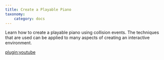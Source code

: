 ```yaml
---
title: Create a Playable Piano
taxonomy:
    category: docs
---
```


Learn how to create a playable piano using collision events. The techniques that are used can be applied to many aspects of creating an interactive environment.

[plugin:youtube](https://www.youtube.com/watch?v=ju7x2ENy0-g)